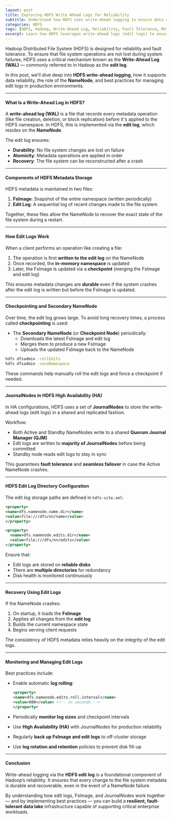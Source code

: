 ```yaml
---
layout: post
title: Exploring HDFS Write Ahead Logs for Reliability
subtitle: Understand how HDFS uses write-ahead logging to ensure data consistency and fault tolerance
categories: HDFS
tags: [HDFS, Hadoop, Write-Ahead Log, Reliability, Fault Tolerance, Metadata, Big Data]
excerpt: Learn how HDFS leverages write-ahead logs (edit logs) to ensure high reliability and consistency across the file system. Explore the role of NameNode logs, checkpoints, and recovery mechanisms.
---
```

Hadoop Distributed File System (HDFS) is designed for reliability and fault tolerance. To ensure that file system operations are not lost during system failures, HDFS uses a critical mechanism known as the **Write-Ahead Log (WAL)** — commonly referred to in Hadoop as the **edit log**.

In this post, we'll dive deep into **HDFS write-ahead logging**, how it supports data reliability, the role of the **NameNode**, and best practices for managing edit logs in production environments.

---

#### What Is a Write-Ahead Log in HDFS?

A **write-ahead log (WAL)** is a file that records every metadata operation (like file creation, deletion, or block replication) before it's applied to the HDFS namespace. In HDFS, this is implemented via the **edit log**, which resides on the **NameNode**.

The edit log ensures:
- **Durability**: No file system changes are lost on failure
- **Atomicity**: Metadata operations are applied in order
- **Recovery**: The file system can be reconstructed after a crash

---

#### Components of HDFS Metadata Storage

HDFS metadata is maintained in two files:

1. **FsImage**: Snapshot of the entire namespace (written periodically)
2. **Edit Log**: A sequential log of recent changes made to the file system

Together, these files allow the NameNode to recover the exact state of the file system during a restart.

---

#### How Edit Logs Work

When a client performs an operation like creating a file:

1. The operation is first **written to the edit log** on the NameNode
2. Once recorded, the **in-memory namespace** is updated
3. Later, the FsImage is updated via a **checkpoint** (merging the FsImage and edit log)

This ensures metadata changes are **durable** even if the system crashes after the edit log is written but before the FsImage is updated.

---

#### Checkpointing and Secondary NameNode

Over time, the edit log grows large. To avoid long recovery times, a process called **checkpointing** is used:

- The **Secondary NameNode** (or **Checkpoint Node**) periodically:
  - Downloads the latest FsImage and edit log
  - Merges them to produce a new FsImage
  - Uploads the updated FsImage back to the NameNode

```bash
hdfs dfsadmin -rollEdits
hdfs dfsadmin -saveNamespace
```

These commands help manually roll the edit logs and force a checkpoint if needed.

---

#### JournalNodes in HDFS High Availability (HA)

In HA configurations, HDFS uses a set of **JournalNodes** to store the write-ahead logs (edit logs) in a shared and replicated fashion.

Workflow:
- Both Active and Standby NameNodes write to a shared **Quorum Journal Manager (QJM)**
- Edit logs are written to **majority of JournalNodes** before being committed
- Standby node reads edit logs to stay in sync

This guarantees **fault tolerance** and **seamless failover** in case the Active NameNode crashes.

---

#### HDFS Edit Log Directory Configuration

The edit log storage paths are defined in `hdfs-site.xml`:

```xml
<property>
<name>dfs.namenode.name.dir</name>
<value>file:///dfs/nn/name</value>
</property>

<property>
  <name>dfs.namenode.edits.dir</name>
  <value>file:///dfs/nn/edits</value>
</property>
```

Ensure that:
- Edit logs are stored on **reliable disks**
- There are **multiple directories** for redundancy
- Disk health is monitored continuously

---

#### Recovery Using Edit Logs

If the NameNode crashes:
1. On startup, it loads the **FsImage**
2. Applies all changes from the **edit log**
3. Builds the current namespace state
4. Begins serving client requests

The consistency of HDFS metadata relies heavily on the integrity of the edit logs.

---

#### Monitoring and Managing Edit Logs

Best practices include:

- Enable automatic **log rolling**:
  ```xml
  <property>
  <name>dfs.namenode.edits.roll.interval</name>
  <value>600</value> <!-- in seconds -->
  </property>
  ```

- Periodically **monitor log sizes** and checkpoint intervals
- Use **High Availability (HA)** with JournalNodes for production reliability
- Regularly **back up FsImage and edit logs** to off-cluster storage
- Use **log rotation and retention** policies to prevent disk fill-up

---

#### Conclusion

Write-ahead logging via the **HDFS edit log** is a foundational component of Hadoop’s reliability. It ensures that every change to the file system metadata is durable and recoverable, even in the event of a NameNode failure.

By understanding how edit logs, FsImage, and JournalNodes work together — and by implementing best practices — you can build a **resilient, fault-tolerant data lake** infrastructure capable of supporting critical enterprise workloads.
